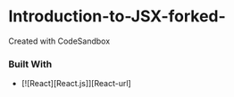 # Introduction-to-JSX-forked-
Created with CodeSandbox

### Built With
* [![React][React.js]][React-url]
